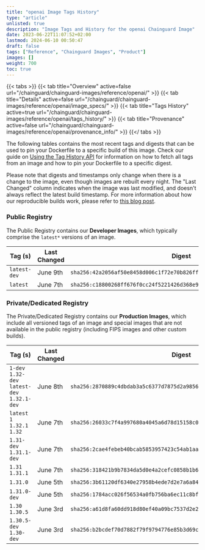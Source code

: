 ```yaml
---
title: "openai Image Tags History"
type: "article"
unlisted: true
description: "Image Tags and History for the openai Chainguard Image"
date: 2023-06-22T11:07:52+02:00
lastmod: 2024-06-10 00:50:47
draft: false
tags: ["Reference", "Chainguard Images", "Product"]
images: []
weight: 700
toc: true
---
```


{{< tabs >}}
{{< tab title="Overview" active=false url="/chainguard/chainguard-images/reference/openai/" >}}
{{< tab title="Details" active=false url="/chainguard/chainguard-images/reference/openai/image_specs/" >}}
{{< tab title="Tags History" active=true url="/chainguard/chainguard-images/reference/openai/tags_history/" >}}
{{< tab title="Provenance" active=false url="/chainguard/chainguard-images/reference/openai/provenance_info/" >}}
{{</ tabs >}}

The following tables contains the most recent tags and digests that can be used to pin your Dockerfile to a specific build of this image. Check our guide on [Using the Tag History API](/chainguard/chainguard-images/using-the-tag-history-api/) for information on how to fetch all tags from an image and how to pin your Dockerfile to a specific digest.

Please note that digests and timestamps only change when there is a change to the image, even though images are rebuilt every night. The "Last Changed" column indicates when the image was last modified, and doesn't always reflect the latest build timestamp. For more information about how our reproducible builds work, please refer to [this blog post](https://www.chainguard.dev/unchained/reproducing-chainguards-reproducible-image-builds).

### Public Registry
The Public Registry contains our **Developer Images**, which typically comprise the `latest*` versions of an image.

| Tag (s)       | Last Changed | Digest                                                                    |
|---------------|--------------|---------------------------------------------------------------------------|
|  `latest-dev` | June 9th     | `sha256:42a2056af50e8458d006c1f72e70b826ffe7b7f7f84d20d7f371c4f173ce064d` |
|  `latest`     | June 7th     | `sha256:c18800268ff676f0cc24f5221426d368e92b2ade502333b5833b12f6c60691b8` |


### Private/Dedicated Registry
The Private/Dedicated Registry contains our **Production Images**, which include all versioned tags of an image and special images that are not available in the public registry (including FIPS images and other custom builds).

| Tag (s)                                       | Last Changed | Digest                                                                    |
|-----------------------------------------------|--------------|---------------------------------------------------------------------------|
|  `1-dev` `1.32-dev` `latest-dev` `1.32.1-dev` | June 8th     | `sha256:2870889c4dbdab3a5c6377d7875d2a9856bd173a88cb4ed874f6b6b37e8b72bf` |
|  `latest` `1` `1.32.1` `1.32`                 | June 7th     | `sha256:26033c7f4a997680a4045a6d78d15158c0966542931d6df0e024e822be5ef456` |
|  `1.31-dev` `1.31.1-dev`                      | June 7th     | `sha256:2cae4febeb40bcab5853957423c54ab1aa20bcf6fcf105d2a25a95ddd965899b` |
|  `1.31` `1.31.1`                              | June 7th     | `sha256:318421b9b7834da5d0e4a2cefc0858b1b6dd59637627afce6cbfa642970a62df` |
|  `1.31.0`                                     | June 5th     | `sha256:3b61120df6340e27958b4ede7d2e7a6a8448f723c1e4649dd562d2316700d324` |
|  `1.31.0-dev`                                 | June 5th     | `sha256:1784acc026f56534a0fb756ba6ec11c8bf6fbc7db54c50f0b23c298db198d9cb` |
|  `1.30` `1.30.5`                              | June 3rd     | `sha256:a61d8fa60dd918d80ef40a09bc7537d2e2bc2b055846206dec4cbb38a6df1a6d` |
|  `1.30.5-dev` `1.30-dev`                      | June 3rd     | `sha256:b2bcdef70d7882f79f9794776e85b3d69c4a039a2eee0661fc602d248ad2cb4d` |

